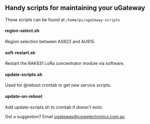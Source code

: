 ## Handy scripts for maintaining your uGateway
These scripts can be found at ```/home/pi/ugateway-scripts```

#### region-select.sh
Region selection between AS923 and AU915.

#### soft-restart.sh
Restart the RAK831 LoRa concentrator module via software.

#### update-scripts.sh
Used for @reboot crontab to get new service scripts.

#### update-on-reboot
Add update-scripts.sh to crontab if doesn't exist.


Got a suggestion? Email ugateway@coreelectronics.com.au
